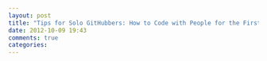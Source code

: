 ```yaml
---
layout: post
title: "Tips for Solo GitHubbers: How to Code with People for the First Time"
date: 2012-10-09 19:43
comments: true
categories: 
---
```

